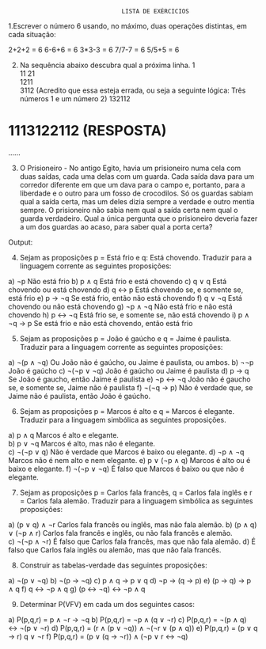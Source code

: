                                     LISTA DE EXÉRCICIOS

1.Escrever o número 6 usando, no máximo, duas operações distintas, em cada 
situação:  

2+2+2 = 6
6-6+6 = 6
3*3-3 = 6
7/7-7 = 6 
5/5+5 = 6

2. Na sequência abaixo descubra qual a próxima linha.
1  
11 
21  
1211  
3112  (Acredito que essa esteja errada, ou seja a seguinte lógica: Três números 1 e um número 2)
132112 
# 1113122112 (RESPOSTA) 
......  

3. O Prisioneiro - No antigo Egito, havia um prisioneiro numa cela com duas saídas, 
cada uma delas com um guarda. Cada saída dava para um corredor diferente em que 
um dava para o campo e, portanto, para a liberdade e o outro para um fosso de 
crocodilos. Só os guardas sabiam qual a saída certa, mas um deles dizia sempre a 
verdade e outro mentia sempre. O prisioneiro não sabia nem qual a saída certa nem 
qual o guarda verdadeiro. Qual a única pergunta que o prisioneiro deveria fazer a um 
dos guardas ao acaso, para saber qual a porta certa?  

Output:


4. Sejam as proposições p = Está frio e q: Está chovendo. Traduzir para a linguagem 
corrente as seguintes proposições: 

a) ¬p                   Não está frio
b) p ∧ q                Está frio e está chovendo
c) q ∨ q                Está chovendo ou está chovendo
d) q ↔ p                Está chovendo se, e somente se, está frio
e) p → ¬q               Se está frio, então não está chovendo
f) q ∨ ¬q               Está chovendo ou não está chovendo
g) ¬p ∧ ¬q              Não está frio e não está chovendo
h) p ↔ ¬q               Está frio se, e somente se, não está chovendo
i) p ∧ ¬q → p           Se está frio e não está chovendo, então está frio

5. Sejam as proposições p = João é gaúcho e q = Jaime é paulista. Traduzir para a 
linguagem corrente as seguintes proposições: 
 
a) ¬(p ∧ ¬q)            Ou João não é gaúcho, ou Jaime é paulista, ou ambos.
b) ¬¬p                  João é gaúcho
c) ¬(¬p ∨ ¬q)           João é gaúcho ou Jaime é paulista
d) p → q                Se João é gaucho, então Jaime é paulista
e) ¬p ↔ ¬q              João não é gaucho se, e somente se, Jaime não é paulista
f) ¬(¬q → p)            Não é verdade que, se Jaime não é paulista, então João é gaúcho.

6. Sejam as proposições p = Marcos é alto e q = Marcos é elegante. Traduzir para a 
linguagem simbólica as seguintes proposições. 

a) p ∧ q                Marcos é alto e elegante.  
b) p ∨ ¬q               Marcos é alto, mas não é elegante.  
c) ¬(¬p ∨ q)            Não é verdade que Marcos é baixo ou elegante. 
d) ¬p ∧ ¬q              Marcos não é nem alto e nem elegante. 
e) p ∨ (¬p ∧ q)         Marcos é alto ou é baixo e elegante. 
f) ¬(¬p ∨ ¬q)           É falso que Marcos é baixo ou que não é elegante. 

7. Sejam as proposições p = Carlos fala francês, q = Carlos fala inglês e r = Carlos 
fala alemão. Traduzir para a linguagem simbólica as seguintes proposições: 

a) (p ∨ q) ∧ ¬r         Carlos fala francês ou inglês, mas não fala alemão. 
b) (p ∧ q) ∨ (¬p ∧ r)   Carlos fala francês e inglês, ou não fala francês e alemão.  
c) ¬(¬p ∧ ¬r)           É falso que Carlos fala francês, mas que não fala alemão. 
d) É falso que Carlos fala inglês ou alemão, mas que não fala francês.

8. Construir as tabelas-verdade das seguintes proposições:  

a) ¬(p ∨ ¬q) 
b) ¬(p → ¬q) 
c) p ∧ q → p ∨ q 
d) ¬p → (q → p) 
e) (p → q) → p ∧ q 
f) q ↔ ¬p ∧ q 
g) (p ↔ ¬q) ↔ ¬p ∧ q

9. Determinar P(VFV) em cada um dos seguintes casos: 

a) P(p,q,r) = p ∧ ¬r → ¬q 
b) P(p,q,r) = ¬p ∧ (q ∨ ¬r) 
c) P(p,q,r) = ¬(p ∧ q) ↔ ¬(p ∨ ¬r) 
d) P(p,q,r) = (r ∧ (p ∨ ¬q)) ∧ ¬(¬r ∨ (p ∧ q)) 
e) P(p,q,r) = (p ∨ q → r) q ∨ ¬r 
f) P(p,q,r) = (p ∨ (q → ¬r)) ∧ (¬p ∨ r ↔ ¬q) 